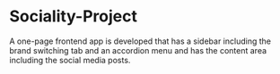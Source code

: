 # Sociality-Project
A one-page frontend app is developed that has a sidebar including the brand switching tab and an accordion menu and has the content area including the social media posts.
